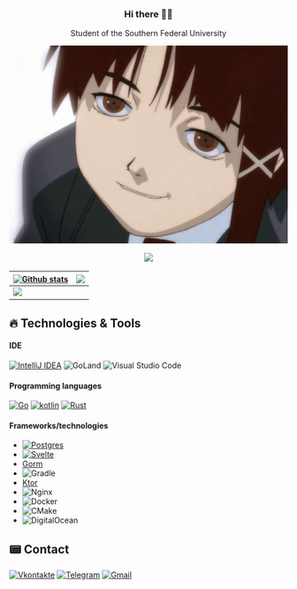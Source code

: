 <h3 align="center">Hi there 👋👻</h3>
<p align="center">Student of the Southern Federal University</p>
<p align="center">
  <img width="600" src="https://github.com/mergen1212/mergen1212/blob/main/assets/gif.gif" alt="XD gif">
</p>

<p align="center">
  <img src="https://metrics.lecoq.io/mergen1212">
</p>

| <a href="https://github.com/mergen1212/github-readme-stats"><img align="center" src="https://github-readme-stats.vercel.app/api?username=mergen1212&theme=light&show_icons=true&include_all_commits=true&hide_border=true" alt="Github stats" /></a> | <a href="https://github.com/mergen1212/github-readme-stats"><img align="center" src="https://github-readme-stats.vercel.app/api/top-langs/?username=mergen1212&layout=compact&hide_border=true&theme=light" /></a> |
| ------------- | ------------- |
| <img src="https://github-readme-stats.vercel.app/api/wakatime?username=mergen1212&theme=light&hide_border=true&layout=compact&langs_count=10&range=all_time" /> | |

## :fire: Technologies & Tools

#### IDE
[![IntelliJ IDEA](https://img.shields.io/badge/IntelliJIDEA-000000.svg?style=for-the-badge&logo=intellij-idea&logoColor=white)](https://www.jetbrains.com/ru-ru/idea/) ![GoLand](https://img.shields.io/badge/GoLand-0f0f0f?&style=for-the-badge&logo=goland&logoColor=white) ![Visual Studio Code](https://img.shields.io/badge/Visual%20Studio%20Code-0078d7.svg?style=for-the-badge&logo=visual-studio-code&logoColor=white)

#### Programming languages
[![Go](https://img.shields.io/badge/go-%2300ADD8.svg?style=for-the-badge&logo=go&logoColor=white)](https://go.dev/) [![kotlin](https://img.shields.io/badge/Kotlin-0095D5?&style=for-the-badge&logo=kotlin&logoColor=white)](https://kotlinlang.org/) [![Rust](https://img.shields.io/badge/rust-%23000000.svg?style=for-the-badge&logo=rust&logoColor=white)](https://www.rust-lang.org/)

#### Frameworks/technologies
- [![Postgres](https://img.shields.io/badge/postgres-%23316192.svg?style=for-the-badge&logo=postgresql&logoColor=white)](https://www.postgresql.org/)
- [![Svelte](https://img.shields.io/badge/svelte-%23f1413d.svg?style=for-the-badge&logo=svelte&logoColor=white)](https://svelte.dev/)
- [Gorm](https://gorm.io/index.html)
- ![Gradle](https://img.shields.io/badge/Gradle-02303A.svg?style=for-the-badge&logo=Gradle&logoColor=white)
- [Ktor](https://ktor.io/)
- ![Nginx](https://img.shields.io/badge/nginx-%23009639.svg?style=for-the-badge&logo=nginx&logoColor=white)
- ![Docker](https://img.shields.io/badge/docker-%230db7ed.svg?style=for-the-badge&logo=docker&logoColor=white)
- ![CMake](https://img.shields.io/badge/CMake-%23008FBA.svg?style=for-the-badge&logo=cmake&logoColor=white)
- ![DigitalOcean](https://img.shields.io/badge/DigitalOcean-%230167ff.svg?style=for-the-badge&logo=digitalOcean&logoColor=white)
  
## :pager: Contact
[![Vkontakte](https://img.shields.io/badge/-Vkontakte-003f5c?style=for-the-badge&logo=Vk)](https://vk.com/errorv560)
[![Telegram](https://img.shields.io/badge/Telegram-2CA5E0?style=flat-squeare&logo=telegram&logoColor=white)](https://t.me/Zefer43)
[![Gmail](https://img.shields.io/badge/-Gmail-090909?style=for-the-badge&logo=Gmail)](mailto:tiuleev@sfedu.ru)

<!--
**mergen1212/mergen1212** is a ✨ _special_ ✨ repository because its `README.md` (this file) appears on your GitHub profile.

Here are some ideas to get you started:

- 🔭 I’m currently working on ...
- 🌱 I’m currently learning ...
- 👯 I’m looking to collaborate on ...
- 🤔 I’m looking for help with ...
- 💬 Ask me about ...
- 📫 How to reach me: ...
- 😄 Pronouns: ...
- ⚡ Fun fact: ...
-->
